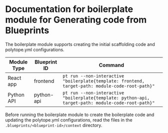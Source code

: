 # Documentation for boilerplate module for Generating code from Blueprints

The boilerplate module supports creating the initial scaffolding code and polytope.yml configurations. 

| Module Type | Blueprint ID | Command |
|-------------|--------------|---------|
| React app   | frontend     | `pt run --non-interactive "boilerplate{template: frontend, target-path: module-code-root-path}"` |
| Python API  | python-api   | `pt run --non-interactive "boilerplate{template: python-api, target-path: module-code-root-path}"` |

Before running the boilerplate module to create the boilerplate code and updating the polytope.yml configurations, read the files in the `.blueprints/<blueprint-id>/context` directory. 
